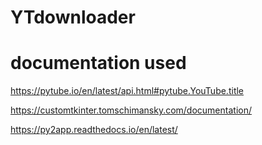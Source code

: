 # YTdownloader

# documentation used

https://pytube.io/en/latest/api.html#pytube.YouTube.title

https://customtkinter.tomschimansky.com/documentation/

https://py2app.readthedocs.io/en/latest/

